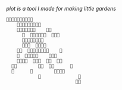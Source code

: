                                         
                                        
                                        
                                        
*plot is a tool I made*
*for making little gardens*                                    
                                        
    🌱🌱🌱🌱🌱🌱🌱🌱🌱🌱                
        🌱🌱🌱🌱🌱🌱🌱🌱🌱              
        🌱🌱🌱🌱🌱🌱🌱    🌱🌱          
          🌱  🌱🌱🌱🌱🌱🌱  🌱🌱🌱      
          🌱🌱🌱🌱🌱🌱🌱🌱              
          🌱🌱🌱  🌱🌱🌱🌱              
        🌱🌱  🌱🌱🌱🌱🌱🌱🌱🌱    🌱    
        🌱  🌱🌱🌱🌱🌱    🌱🌱🌱        
        🌱🌱🌱🌱  🌱🌱🌱  🌱🌱  🌱🌱    
      🌱🌱        🌱🌱  🌱🌱      🌱    
      🌱      🌱        🌱🌱🌱🌱        
                🌱              🌱      
                              🌱🌱      
                                        